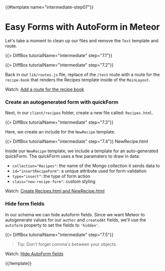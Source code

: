 {{#template name="intermediate-step07"}}

# Easy Forms with AutoForm in Meteor

Let's take a moment to clean up our files and remove the `Test` template and route. 

{{> DiffBox tutorialName="intermediate" step="7.1"}}

{{> DiffBox tutorialName="intermediate" step="7.2"}}

Back in our `lib/routes.js` file, replace of the `/test` route with a route for the `recipe-book` that renders the Recipes template inside of the `MainLayout`.

Watch: [Add a route for the recipe book](https://youtu.be/ojP0irL627o?t=49s "Level Up Tutorials: Intermediate Meteor Tutorial #7 - Youtube")

### Create an autogenerated form with quickForm

Next, in our `client/recipes` folder, create a new file called: `Recipes.html`.

{{> DiffBox tutorialName="intermediate" step="7.3"}}

Here, we create an include for the `NewRecipe` template.

{{> DiffBox tutorialName="intermediate" step="7.4"}}
NewRecipe.html

Inside our `NewRecipe` template, we include a template for an auto-generated quickForm. The quickForm uses a few paramaters to draw in data:

- `collection="Recipes"`: the name of the Mongo collection it sends data to
- `id="insertRecipeForm"`: a unique attribute used for form validation
- `type="insert"`: the type of form action
- `class="new-recipe-form"`: custom styling

Watch: [Create Recipes.html and NewRecipe.html](https://youtu.be/ojP0irL627o?t=1m20s "Level Up Tutorials: Intermediate Meteor Tutorial #7 - Youtube")

### Hide form fields

In our schema we can hide autoform fields. Since we want Meteor to autogenerate values for our `author` and `createdAt` fields, we'll use the `autoform` property to set the fields to `'hidden'`.

{{> DiffBox tutorialName="intermediate" step="7.5"}}

> Tip: Don't forget comma's between your objects.

Watch: [Hide AutoForm fields](https://youtu.be/ojP0irL627o?t=4m28s "Level Up Tutorials: Intermediate Meteor Tutorial #7 - Youtube")

{{/template}}
